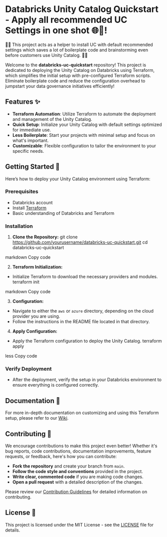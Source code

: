 # Databricks Unity Catalog Quickstart - Apply all recommended UC Settings in one shot 🌐🚀!


🌟🔧 This project acts as a helper to install UC with default recommended settings which saves a lot of boilerplate code and brainstorming even before customers use Unity Catalog. 🔧🌟

Welcome to the **databricks-uc-quickstart** repository! This project is dedicated to deploying the Unity Catalog on Databricks using Terraform, which simplifies the initial setup with pre-configured Terraform scripts. Eliminate boilerplate code and reduce the configuration overhead to jumpstart your data governance initiatives efficiently!

## Features ✨

- **Terraform Automation**: Utilize Terraform to automate the deployment and management of the Unity Catalog.
- **Quick Setup**: Initialize your Unity Catalog with default settings optimized for immediate use.
- **Less Boilerplate**: Start your projects with minimal setup and focus on what's important.
- **Customizable**: Flexible configuration to tailor the environment to your specific needs.

## Getting Started 🌟

Here’s how to deploy your Unity Catalog environment using Terraform:

### Prerequisites

- Databricks account
- Install [Terraform](https://developer.hashicorp.com/terraform/downloads)
- Basic understanding of Databricks and Terraform

### Installation

1. **Clone the Repository:**
git clone https://github.com/yourusername/databricks-uc-quickstart.git
cd databricks-uc-quickstart

markdown
Copy code

2. **Terraform Initialization:**
- Initialize Terraform to download the necessary providers and modules.
terraform init

markdown
Copy code

3. **Configuration:**
- Navigate to either the `aws` or `azure` directory, depending on the cloud provider you are using.
- Follow the instructions in the README file located in that directory.

4. **Apply Configuration:**
- Apply the Terraform configuration to deploy the Unity Catalog.
terraform apply

less
Copy code

### Verify Deployment

- After the deployment, verify the setup in your Databricks environment to ensure everything is configured correctly.

## Documentation 📖

For more in-depth documentation on customizing and using this Terraform setup, please refer to our [Wiki](https://github.com/yourusername/databricks-uc-quickstart/wiki).

## Contributing 🤝

We encourage contributions to make this project even better! Whether it's bug reports, code contributions, documentation improvements, feature requests, or feedback, here's how you can contribute:

- **Fork the repository** and create your branch from `main`.
- **Follow the code style and conventions** provided in the project.
- **Write clear, commented code** if you are making code changes.
- **Open a pull request** with a detailed description of the changes.

Please review our [Contribution Guidelines](CONTRIBUTING.md) for detailed information on contributing.

## License 📄

This project is licensed under the MIT License - see the [LICENSE](LICENSE) file for details.
